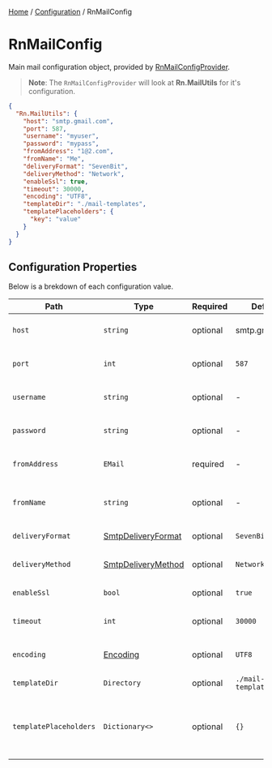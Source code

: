 [Home](/README.md) / [Configuration](/docs/configuration/README.md) / RnMailConfig

# RnMailConfig
Main mail configuration object, provided by [RnMailConfigProvider](/docs/providers/RnMailConfigProvider.md).

> **Note**: The `RnMailConfigProvider` will look at **Rn.MailUtils** for it's configuration.

```json
{
  "Rn.MailUtils": {
    "host": "smtp.gmail.com",
    "port": 587,
    "username": "myuser",
    "password": "mypass",
    "fromAddress": "1@2.com",
    "fromName": "Me",
    "deliveryFormat": "SevenBit",
    "deliveryMethod": "Network",
    "enableSsl": true,
    "timeout": 30000,
    "encoding": "UTF8",
    "templateDir": "./mail-templates",
    "templatePlaceholders": {
      "key": "value"
    }
  }
}
```

## Configuration Properties
Below is a brekdown of each configuration value.

| Path | Type | Required | Default | Notes |
| --- | --- | --- | --- | --- |
| `host` | `string` | optional | smtp.gmail.com | Host to use when connecting to your mail service. |
| `port` | `int` | optional | `587` | Port to use when connecting to your mail service. |
| `username` | `string` | optional | - | Username to use when connecting to your mail service. |
| `password` | `string` | optional | - | Password to use when connecting to your mail service. |
| `fromAddress` | `EMail` | required | - | The from address to use when sending emails. |
| `fromName` | `string` | optional | - | The from name to use when sending emails, defaults to `fromAddress`. |
| `deliveryFormat` | [SmtpDeliveryFormat](https://docs.microsoft.com/en-us/dotnet/api/system.net.mail.smtpdeliveryformat?view=net-6.0) | optional | `SevenBit` | Delivery format to use. |
| `deliveryMethod` | [SmtpDeliveryMethod](https://docs.microsoft.com/en-us/dotnet/api/system.net.mail.smtpdeliverymethod?view=net-6.0) | optional | `Network` | Delivery method to use when sending emails. |
| `enableSsl` | `bool` | optional | `true` | Enabled the usage of SSL. |
| `timeout` | `int` | optional | `30000` | Timeout to use when sending emails. |
| `encoding` | [Encoding](https://docs.microsoft.com/en-us/dotnet/api/system.text.encoding?view=net-6.0) | optional | `UTF8` | The encoding to use when sending emails. |
| `templateDir` | `Directory` | optional | `./mail-templates` | Path to mail template directory. |
| `templatePlaceholders` | `Dictionary<>` | optional | `{}` | Global placeholder values that can be used when using the [MailTemplateBuilder](/docs/builders/MailTemplateBuilder.md) helper. |
